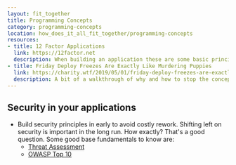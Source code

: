 ```yaml
---
layout: fit_together
title: Programming Concepts
category: programming-concepts
location: how_does_it_all_fit_together/programming-concepts
resources:
- title: 12 Factor Applications
  link: https://12factor.net
  description: When building an application these are some basic principles that are worth following as far as logically possible.
- title: Friday Deploy Freezes Are Exactly Like Murdering Puppies
  link: https://charity.wtf/2019/05/01/friday-deploy-freezes-are-exactly-like-murdering-puppies/
  description: A bit of a walkthrough of why and how to stop the concept, "It's Friday, Don't push to prod"
---
```



## Security in your applications

* Build security principles in early to avoid costly rework. Shifting left on security is important in the long run. How exactly? That's a good question. Some good base fundamentals to know are:
  * [Threat Assessment](https://owaspsamm.org/model/design/threat-assessment/)
  * [OWASP Top 10](https://owasp.org/Top10/)
